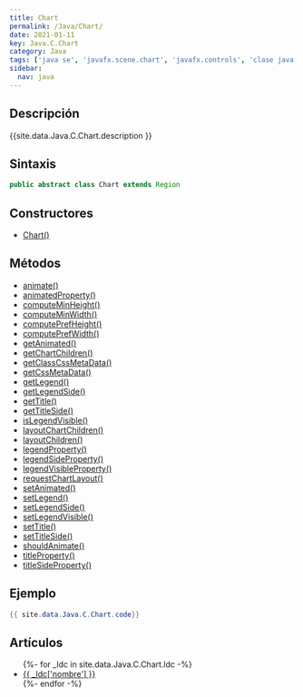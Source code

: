 ```yaml
---
title: Chart
permalink: /Java/Chart/
date: 2021-01-11
key: Java.C.Chart
category: Java
tags: ['java se', 'javafx.scene.chart', 'javafx.controls', 'clase java', 'JavaFX 2.0']
sidebar: 
  nav: java
---
```


## Descripción
{{site.data.Java.C.Chart.description }}

## Sintaxis
~~~java
public abstract class Chart extends Region
~~~

## Constructores
* [Chart()](/Java/Chart/Chart/)

## Métodos
* [animate()](/Java/Chart/animate)
* [animatedProperty()](/Java/Chart/animatedProperty)
* [computeMinHeight()](/Java/Chart/computeMinHeight)
* [computeMinWidth()](/Java/Chart/computeMinWidth)
* [computePrefHeight()](/Java/Chart/computePrefHeight)
* [computePrefWidth()](/Java/Chart/computePrefWidth)
* [getAnimated()](/Java/Chart/getAnimated)
* [getChartChildren()](/Java/Chart/getChartChildren)
* [getClassCssMetaData()](/Java/Chart/getClassCssMetaData)
* [getCssMetaData()](/Java/Chart/getCssMetaData)
* [getLegend()](/Java/Chart/getLegend)
* [getLegendSide()](/Java/Chart/getLegendSide)
* [getTitle()](/Java/Chart/getTitle)
* [getTitleSide()](/Java/Chart/getTitleSide)
* [isLegendVisible()](/Java/Chart/isLegendVisible)
* [layoutChartChildren()](/Java/Chart/layoutChartChildren)
* [layoutChildren()](/Java/Chart/layoutChildren)
* [legendProperty()](/Java/Chart/legendProperty)
* [legendSideProperty()](/Java/Chart/legendSideProperty)
* [legendVisibleProperty()](/Java/Chart/legendVisibleProperty)
* [requestChartLayout()](/Java/Chart/requestChartLayout)
* [setAnimated()](/Java/Chart/setAnimated)
* [setLegend()](/Java/Chart/setLegend)
* [setLegendSide()](/Java/Chart/setLegendSide)
* [setLegendVisible()](/Java/Chart/setLegendVisible)
* [setTitle()](/Java/Chart/setTitle)
* [setTitleSide()](/Java/Chart/setTitleSide)
* [shouldAnimate()](/Java/Chart/shouldAnimate)
* [titleProperty()](/Java/Chart/titleProperty)
* [titleSideProperty()](/Java/Chart/titleSideProperty)

## Ejemplo
~~~java
{{ site.data.Java.C.Chart.code}}
~~~

## Artículos
<ul>
{%- for _ldc in site.data.Java.C.Chart.ldc -%}
   <li>
       <a href="{{_ldc['url'] }}">{{ _ldc['nombre'] }}</a>
   </li>
{%- endfor -%}
</ul>
